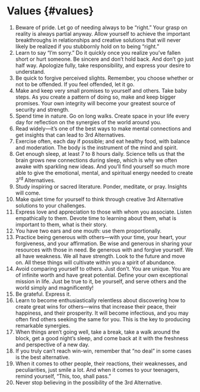 # Values {#values}

1.  Beware of pride. Let go of needing always to be “right.” Your grasp on reality is always partial anyway. Allow yourself to achieve the important breakthroughs in relationships and creative solutions that will never likely be realized if you stubbornly hold on to being “right.”
2.  Learn to say “I’m sorry.” Do it quickly once you realize you’ve fallen short or hurt someone. Be sincere and don’t hold back. And don’t go just half way. Apologize fully, take responsibility, and express your desire to understand.
3.  Be quick to forgive perceived slights. Remember, you choose whether or not to be offended. If you feel offended, let it go.
4.  Make and keep very small promises to yourself and others. Take baby steps. As you create a pattern of doing so, make and keep bigger promises. Your own integrity will become your greatest source of security and strength.
5.  Spend time in nature. Go on long walks. Create space in your life every day for reflection on the synergies of the world around you.
6.  Read widely—it’s one of the best ways to make mental connections and get insights that can lead to 3rd Alternatives.
7.  Exercise often, each day if possible; and eat healthy food, with balance and moderation. The body is the instrument of the mind and spirit.
8.  Get enough sleep, at least 7 to 8 hours daily. Science tells us that the brain grows new connections during sleep, which is why we often awake with sparkling new ideas. And you’ll find yourself so much more able to give the emotional, mental, and spiritual energy needed to create 3<sup>rd</sup> Alternatives.
9.  Study inspiring or sacred literature. Ponder, meditate, or pray. Insights will come.
10.  Make quiet time for yourself to think through creative 3rd Alternative solutions to your challenges.
11.  Express love and appreciation to those with whom you associate. Listen empathically to them. Devote time to learning about them, what is important to them, what is their story.
12.  You have two ears and one mouth: use them proportionally.
13.  Practice being generous with others—with your time, your heart, your forgiveness, and your affirmation. Be wise and generous in sharing your resources with those in need. Be generous with and forgive yourself. We all have weakness. We all have strength. Look to the future and move on. All these things will cultivate within you a spirit of abundance.
14.  Avoid comparing yourself to others. Just don’t. You are unique. You are of infinite worth and have great potential. Define your own exceptional mission in life. Just be true to it, be yourself, and serve others and the world simply and magnificently!
15.  Be grateful. Express it.
16.  Learn to become enthusiastically relentless about discovering how to create great wins for others—wins that increase their peace, their happiness, and their prosperity. It will become infectious, and you may often find others seeking the same for you. This is the key to producing remarkable synergies.
17.  When things aren’t going well, take a break, take a walk around the block, get a good night’s sleep, and come back at it with the freshness and perspective of a new day.
18.  If you truly can’t reach win-win, remember that “no deal” in some cases is the best alternative.
19.  When it comes to other people, their reactions, their weaknesses, and peculiarities, just smile a lot. And when it comes to your teenagers, remind yourself, “This, too, shall pass.”
20.  Never stop believing in the possibility of the 3rd Alternative.